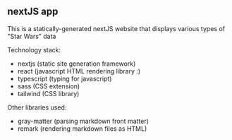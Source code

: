 ## nextJS app

This is a statically-generated nextJS website that displays various types of "Star Wars" data

Technology stack:

- nextjs (static site generation framework)
- react (javascript HTML rendering library :)
- typescript (typing for javascript)
- sass (CSS extension)
- tailwind (CSS library)

Other libraries used:

- gray-matter (parsing markdown front matter)
- remark (rendering markdown files as HTML)
